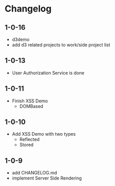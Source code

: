 # Changelog

## 1-0-16
- d3demo
- add d3 related projects to work/side project list

## 1-0-13
- User Authorization Service is done

## 1-0-11
- Finish XSS Demo
    - DOMBased

## 1-0-10
- Add XSS Demo with two types
    - Reflected
    - Stored

## 1-0-9
- add CHANGELOG.md
- implement Server Side Rendering
